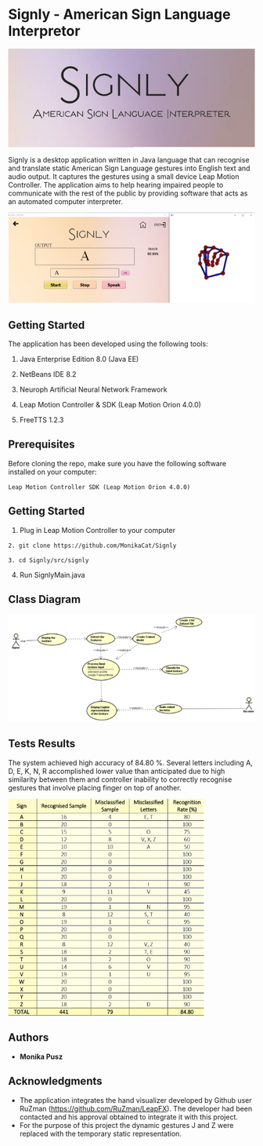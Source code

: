 # Signly - American Sign Language Interpretor

![Signly](https://github.com/MonikaCat/Signly/blob/master/photo/Signly_.PNG)

Signly is a desktop application written in Java language that can recognise and translate static American Sign Language gestures into English text and audio output. It captures the gestures using a small device Leap Motion Controller. The application aims to help hearing impaired people to communicate with the rest of the public by providing software that acts as an automated computer interpreter. 

![Signly](https://github.com/MonikaCat/Signly/blob/master/photo/signly.png)

## Getting Started

The application has been developed using the following tools: 

1) Java Enterprise Edition 8.0 (Java EE) 

2) NetBeans IDE  8.2  

3) Neuroph Artificial Neural Network Framework  

4) Leap Motion Controller & SDK (Leap Motion Orion 4.0.0) 

5) FreeTTS 1.2.3  

## Prerequisites

Before cloning the repo, make sure you have the following software installed on your computer: 

```
Leap Motion Controller SDK (Leap Motion Orion 4.0.0) 
```


## Getting Started

1. Plug in Leap Motion Controller to your computer
```
2. git clone https://github.com/MonikaCat/Signly
```
```
3. cd Signly/src/signly
```
4. Run SignlyMain.java


## Class Diagram

![Signly Class Diagram](https://github.com/MonikaCat/Signly/blob/master/photo/signly_diagram.png)

## Tests Results

The system achieved high accuracy of 84.80 %. Several letters including A, D, E, K, N, R accomplished lower value than anticipated due to high similarity between them and controller inability to correctly recognise gestures that involve placing finger on top of another.

![Signly](https://github.com/MonikaCat/Signly/blob/master/photo/signly_table.png)


## Authors

* **Monika Pusz** 


## Acknowledgments

* The application integrates the hand visualizer developed by Github user RuZman (https://github.com/RuZman/LeapFX). The developer had been contacted and his approval obtained to integrate it with this project.
* For the purpose of this project the dynamic gestures J and Z were replaced with the temporary static representation. 
